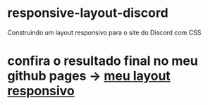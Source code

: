 # responsive-layout-discord
Construindo um layout responsivo para o site do Discord com CSS
# confira o resultado final no meu github pages -> [meu layout responsivo](https://michaelalanaxl.github.io/responsive-layout-discord/)
